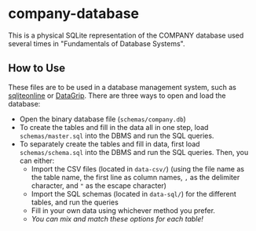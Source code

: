 # company-database

This is a physical SQLite representation of the COMPANY database used several times in "Fundamentals of Database Systems".

## How to Use

These files are to be used in a database management system, such as [sqliteonline](https://sqliteonline.com/) or [DataGrip](https://www.jetbrains.com/datagrip/). There are three ways to open and load the database:

* Open the binary database file (`schemas/company.db`)
* To create the tables and fill in the data all in one step, load `schemas/master.sql` into the DBMS and run the SQL queries.
* To separately create the tables and fill in data, first load `schemas/schema.sql` into the DBMS and run the SQL queries. Then, you can either:
	* Import the CSV files (located in `data-csv/`) (using the file name as the table name, the first line as column names, `,` as the delimiter character, and `"` as the escape character)
	* Import the SQL schemas (located in `data-sql/`) for the different tables, and run the queries
	* Fill in your own data using whichever method you prefer.
	* *You can mix and match these options for each table!*